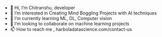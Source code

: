 - 👋 Hi, I’m Chitranshu, developer
- 👀 I’m interested in Creating Mind Boggling Projects with AI techniques
- 🌱 I’m currently learning ML, DL, Computer vision
- 💞️ I’m looking to collaborate on machine learning projects
- 📫 How to reach me , harboladatascience.com/contact-us

<!---
ChitranDev/ChitranDev is a ✨ special ✨ repository because its `README.md` (this file) appears on your GitHub profile.
You can click the Preview link to take a look at your changes.
--->
